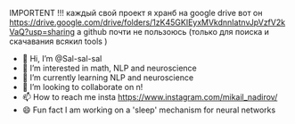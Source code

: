 IMPORTENT !!!
 каждый свой проект я хранб на google drive вот он
https://drive.google.com/drive/folders/1zK45GKIEyxMVkdnnIatnvJpVzfV2kVaQ?usp=sharing
а  github почти не пользоюсь (только для поиска и скачавания всякил tools )
- 👋 Hi, I’m @Sal-sal-sal
- 👀 I’m interested in math, NLP and neuroscience 
- 🌱 I’m currently learning NLP  and neuroscience
- 💞️ I’m looking to collaborate on n!
- 📫 How to reach me insta https://www.instagram.com/mikail_nadirov/
- 😄 Fun fact I am working on a 'sleep' mechanism for neural networks
<!---
Sal-sal-sal/Sal-sal-sal is a ✨ special ✨ repository because its `README.md` (this file) appears on your GitHub profile.
You can click the Preview link to take a look at your changes.
--->
